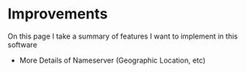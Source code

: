 Improvements
============

On this page I take a summary of features I want to implement in this software

-	More Details of Nameserver (Geographic Location, etc)
